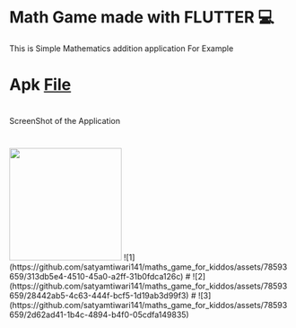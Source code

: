 # Math Game made with FLUTTER 💻
This is Simple Mathematics addition application 
For Example 
# Apk [File](https://drive.google.com/file/d/1rlCEcXjcm7qMpj3TGPuIGaOqw2UMl2Ox/view?usp=sharing)
#
ScreenShot of the Application 
#
<img src="[pic.jpg](https://github.com/satyamtiwari141/maths_game_for_kiddos/assets/78593659/313db5e4-4510-45a0-a2ff-31b0fdca126c)" style="width:200px; height:200px"/>
![1](https://github.com/satyamtiwari141/maths_game_for_kiddos/assets/78593659/313db5e4-4510-45a0-a2ff-31b0fdca126c)
#
![2](https://github.com/satyamtiwari141/maths_game_for_kiddos/assets/78593659/28442ab5-4c63-444f-bcf5-1d19ab3d99f3)
#
![3](https://github.com/satyamtiwari141/maths_game_for_kiddos/assets/78593659/2d62ad41-1b4c-4894-b4f0-05cdfa149835)
